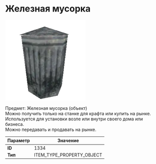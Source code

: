 # Железная мусорка

![Item Image](../img/1334.webp?raw=true)

Предмет: Железная мусорка (объект)<br>Можно получить только на станке для крафта или купить на рынке.<br>Используется для установки возле или внутри своего дома или бизнеса.<br>Можно передавать и продавать на рынке.


| Параметр | Значение |
|----------|----------|
| **ID** | 1334 |
| **Тип** | ITEM_TYPE_PROPERTY_OBJECT |


